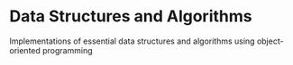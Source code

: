 # Data Structures and Algorithms
Implementations of essential data structures and algorithms using object-oriented programming
